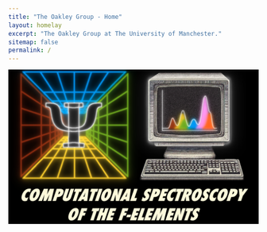 ```yaml
---
title: "The Oakley Group - Home"
layout: homelay
excerpt: "The Oakley Group at The University of Manchester."
sitemap: false
permalink: /
---
```


  <div id="homeid" class="col-sm-8">

  <img src="images/logopic/grouplogo.png" alt="Group Logo">
  </div>



